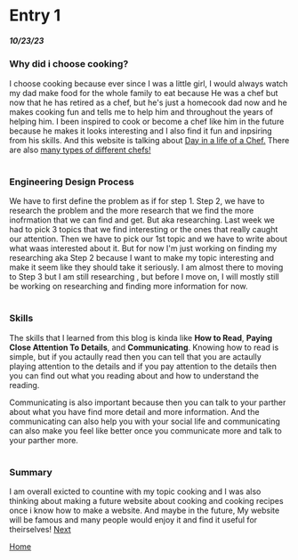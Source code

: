 # Entry 1
##### 10/23/23
### Why did i choose cooking?

I choose cooking because ever since I was a little girl, I would always watch my dad make food for the whole family to eat because He was a chef but now that he has retired as a chef, but he's just a homecook dad now and he makes cooking fun and tells me to help him and throughout the years of helping him. I been inspired to cook or become a chef like him in the future because he makes it looks interesting and I also find it fun and inpsiring from his skills. And this website is talking about [Day in a life of a Chef.](https://www.cordonbleu.edu/news/a-day-in-the-life-of-a-chef/en) There are also [many types of different chefs!](https://www.webstaurantstore.com/article/359/types-of-chefs.html) 
#
### Engineering Design Process

We have to first define the problem as if for step 1. Step 2, we have to research the problem and the more research that we find the more inofrmation that we can find and get. But aka researching. Last week we had to pick 3 topics that we find interesting or the ones that really caught our attention. Then we have to pick our 1st topic and we have to write about what waas interested about it. But for now I'm just working on finding my researching aka Step 2 because I want to make my topic interesting and make it seem like they should take it seriously. I am almost there to moving to Step 3 but I am still researching , but before I move on, I will mostly still be working on researching and finding more information for now.
#
### Skills

The skills that I learned from this blog is kinda like **How to Read**, **Paying Close Attention To Details**, and **Communicating**. Knowing how to read is simple, but if you actaully read then you can tell that you are actaully playing attention to the details and if you pay attention to the details then you can find out what you reading about and how to understand the reading.

Communicating is also important because then you can talk to your parther about what you have find more detail and more information. And the communicating can also help you with your social life and communicating can also make you feel like better once you communicate more and talk to your parther more. 
#
### Summary
I am overall exicted to countine with my topic cooking and I was also thinking about making a future website about cooking and cooking recipes once i know how to make a website. And maybe in the future, My website will be famous and many people would enjoy it and find it useful for theirselves!
[Next](entry02.md)

[Home](../README.md)
